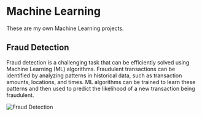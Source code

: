 
# Machine Learning

These are my own Machine Learning projects.

## Fraud Detection

Fraud detection is a challenging task that can be efficiently solved using Machine Learning (ML) algorithms. Fraudulent transactions can be identified by analyzing patterns in historical data, such as transaction amounts, locations, and times. ML algorithms can be trained to learn these patterns and then used to predict the likelihood of a new transaction being fraudulent.


![Fraud Detection](https://img.freepik.com/premium-photo/word-fraud-mature-businessman-holding-umbrella-against-pink-technology-hand-print-interface-design_1134-55657.jpg?w=1800)

